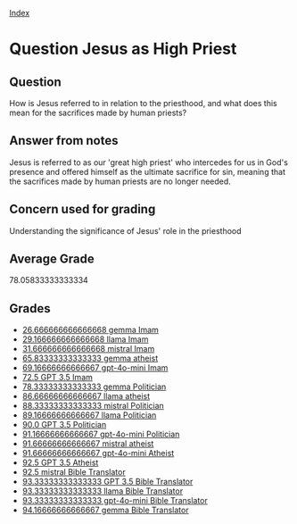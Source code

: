 
[Index](../../index.md)
# Question Jesus as High Priest
## Question
How is Jesus referred to in relation to the priesthood, and what does this mean for the sacrifices made by human priests?

## Answer from notes
Jesus is referred to as our 'great high priest' who intercedes for us in God's presence and offered himself as the ultimate sacrifice for sin, meaning that the sacrifices made by human priests are no longer needed.

## Concern used for grading
Understanding the significance of Jesus' role in the priesthood

## Average Grade
78.05833333333334

## Grades
 * [26.666666666666668 gemma Imam](../answers/gemma_Imam/Jesus_as_High_Priest.md)
 * [29.166666666666668 llama Imam](../answers/llama_Imam/Jesus_as_High_Priest.md)
 * [31.666666666666668 mistral Imam](../answers/mistral_Imam/Jesus_as_High_Priest.md)
 * [65.83333333333333 gemma atheist](../answers/gemma_atheist/Jesus_as_High_Priest.md)
 * [69.16666666666667 gpt-4o-mini Imam](../answers/gpt-4o-mini_Imam/Jesus_as_High_Priest.md)
 * [72.5 GPT 3.5 Imam](../answers/GPT_3.5_Imam/Jesus_as_High_Priest.md)
 * [78.33333333333333 gemma Politician](../answers/gemma_Politician/Jesus_as_High_Priest.md)
 * [86.66666666666667 llama atheist](../answers/llama_atheist/Jesus_as_High_Priest.md)
 * [88.33333333333333 mistral Politician](../answers/mistral_Politician/Jesus_as_High_Priest.md)
 * [89.16666666666667 llama Politician](../answers/llama_Politician/Jesus_as_High_Priest.md)
 * [90.0 GPT 3.5 Politician](../answers/GPT_3.5_Politician/Jesus_as_High_Priest.md)
 * [91.16666666666667 gpt-4o-mini Politician](../answers/gpt-4o-mini_Politician/Jesus_as_High_Priest.md)
 * [91.66666666666667 mistral atheist](../answers/mistral_atheist/Jesus_as_High_Priest.md)
 * [91.66666666666667 gpt-4o-mini Atheist](../answers/gpt-4o-mini_Atheist/Jesus_as_High_Priest.md)
 * [92.5 GPT 3.5 Atheist](../answers/GPT_3.5_Atheist/Jesus_as_High_Priest.md)
 * [92.5 mistral Bible Translator](../answers/mistral_Bible_Translator/Jesus_as_High_Priest.md)
 * [93.33333333333333 GPT 3.5 Bible Translator](../answers/GPT_3.5_Bible_Translator/Jesus_as_High_Priest.md)
 * [93.33333333333333 llama Bible Translator](../answers/llama_Bible_Translator/Jesus_as_High_Priest.md)
 * [93.33333333333333 gpt-4o-mini Bible Translator](../answers/gpt-4o-mini_Bible_Translator/Jesus_as_High_Priest.md)
 * [94.16666666666667 gemma Bible Translator](../answers/gemma_Bible_Translator/Jesus_as_High_Priest.md)
